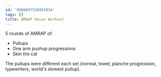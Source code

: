 ```yaml
---
id: '9988697538955034'
tags: []
title: AMRAP House Workout
---
```


5 rounds of AMRAP of:

- Pullups
- One arm pushup progressions
- Skin the cat

The pullups were different each set (normal, towel, planche progression, typewriters, world's slowest pullup).
